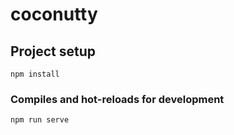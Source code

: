 # coconutty

## Project setup
```
npm install
```

### Compiles and hot-reloads for development
```
npm run serve